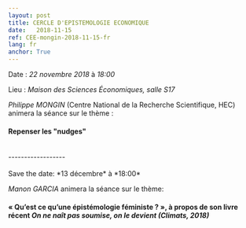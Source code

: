 ```yaml
---
layout: post
title: CERCLE D'EPISTEMOLOGIE ECONOMIQUE
date:   2018-11-15
ref: CEE-mongin-2018-11-15-fr
lang: fr
anchor: True
---
```


Date : *22 novembre 2018* à *18:00*

Lieu : *Maison des Sciences Économiques, salle S17*

*Philippe MONGIN* (Centre National de la Recherche Scientifique, HEC) animera la séance sur le thème : 
#### Repenser les "nudges"


<!--more-->
<br>
------------------
<br><br>
Save the date: *13 décembre* à *18:00*

*Manon GARCIA* animera la séance sur le thème:
#### « Qu’est ce qu’une épistémologie féministe ? », à propos de son livre récent *On ne naît pas soumise, on le devient (Climats, 2018)*
